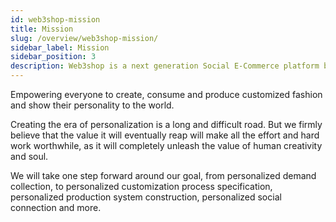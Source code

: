 ```yaml
---
id: web3shop-mission
title: Mission
slug: /overview/web3shop-mission/
sidebar_label: Mission
sidebar_position: 3
description: Web3shop is a next generation Social E-Commerce platform built for Web3. Our vision is to help designers achieve low-cost entrepreneurship and become an economic platform for creators that unites the world's best creativity.
---
```

Empowering everyone to create, consume and produce customized fashion and show their personality to the world.

Creating the era of personalization is a long and difficult road. But we firmly believe that the value it will eventually reap will make all the effort and hard work worthwhile, as it will completely unleash the value of human creativity and soul. 

We will take one step forward around our goal, from personalized demand collection, to personalized customization process specification, personalized production system construction, personalized social connection and more.
